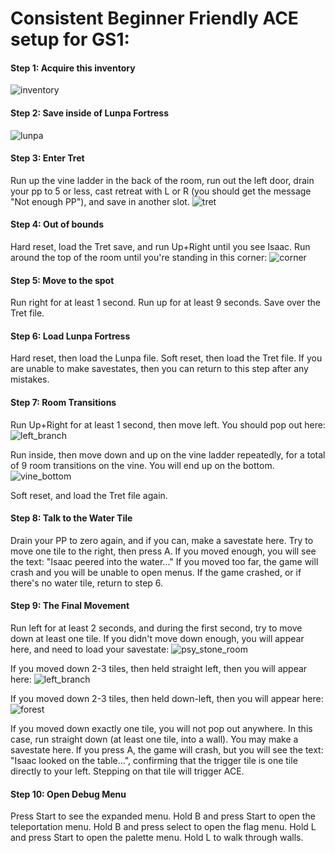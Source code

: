 # Consistent Beginner Friendly ACE setup for GS1:

#### Step 1: Acquire this inventory
![inventory](gs1_ace_setup_images/inventory.png)

#### Step 2: Save inside of Lunpa Fortress
![lunpa](gs1_ace_setup_images/lunpa.png)

#### Step 3: Enter Tret
Run up the vine ladder in the back of the room, run out the left door, drain your pp to 5 or less, cast retreat with L or R (you should get the message "Not enough PP"), and save in another slot.
![tret](gs1_ace_setup_images/tret.png)

#### Step 4: Out of bounds
Hard reset, load the Tret save, and run Up+Right until you see Isaac.  Run around the top of the room until you're standing in this corner:
![corner](gs1_ace_setup_images/corner.png)

#### Step 5: Move to the spot
Run right for at least 1 second.
Run up for at least 9 seconds.
Save over the Tret file.

#### Step 6: Load Lunpa Fortress
Hard reset, then load the Lunpa file.
Soft reset, then load the Tret file.
If you are unable to make savestates, then you can return to this step after any mistakes.

#### Step 7: Room Transitions
Run Up+Right for at least 1 second, then move left.  You should pop out here:
![left_branch](gs1_ace_setup_images/left_branch.png)

Run inside, then move down and up on the vine ladder repeatedly, for a total of 9 room transitions on the vine.  You will end up on the bottom.
![vine_bottom](gs1_ace_setup_images/vine_bottom.png)

Soft reset, and load the Tret file again.

#### Step 8: Talk to the Water Tile
Drain your PP to zero again, and if you can, make a savestate here.
Try to move one tile to the right, then press A.  If you moved enough, you will see the text: "Isaac peered into the water..."
If you moved too far, the game will crash and you will be unable to open menus.  If the game crashed, or if there's no water tile, return to step 6.

#### Step 9: The Final Movement
Run left for at least 2 seconds, and during the first second, try to move down at least one tile.  If you didn't move down enough, you will appear here, and need to load your savestate:
![psy_stone_room](gs1_ace_setup_images/psy_stone_room.png)

If you moved down 2-3 tiles, then held straight left, then you will appear here:
![left_branch](gs1_ace_setup_images/left_branch.png)

If you moved down 2-3 tiles, then held down-left, then you will appear here:
![forest](gs1_ace_setup_images/forest.png)

If you moved down exactly one tile, you will not pop out anywhere.  In this case, run straight down (at least one tile, into a wall).  You may make a savestate here.  If you press A, the game will crash, but you will see the text: "Isaac looked on the table...", confirming that the trigger tile is one tile directly to your left.  Stepping on that tile will trigger ACE.

#### Step 10: Open Debug Menu
Press Start to see the expanded menu.  Hold B and press Start to open the teleportation menu.  Hold B and press select to open the flag menu.  Hold L and press Start to open the palette menu.  Hold L to walk through walls.